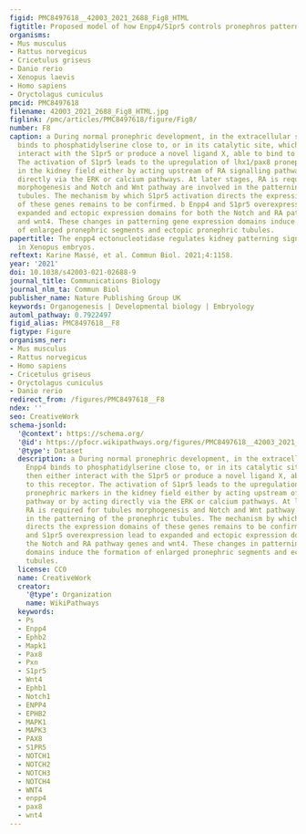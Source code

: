 ```yaml
---
figid: PMC8497618__42003_2021_2688_Fig8_HTML
figtitle: Proposed model of how Enpp4/S1pr5 controls pronephros patterning
organisms:
- Mus musculus
- Rattus norvegicus
- Cricetulus griseus
- Danio rerio
- Xenopus laevis
- Homo sapiens
- Oryctolagus cuniculus
pmcid: PMC8497618
filename: 42003_2021_2688_Fig8_HTML.jpg
figlink: /pmc/articles/PMC8497618/figure/Fig8/
number: F8
caption: a During normal pronephric development, in the extracellular space, Enpp4
  binds to phosphatidylserine close to, or in its catalytic site, which can then either
  interact with the S1pr5 or produce a novel ligand X, able to bind to this receptor.
  The activation of S1pr5 leads to the upregulation of lhx1/pax8 pronephric markers
  in the kidney field either by acting upstream of RA signalling pathway or by acting
  directly via the ERK or calcium pathways. At later stages, RA is required for tubules
  morphogenesis and Notch and Wnt pathway are involved in the patterning of the pronephric
  tubules. The mechanism by which S1pr5 activation directs the expression domains
  of these genes remains to be confirmed. b Enpp4 and S1pr5 overexpression lead to
  expanded and ectopic expression domains for both the Notch and RA pathway genes
  and wnt4. These changes in patterning gene expression domains induce the formation
  of enlarged pronephric segments and ectopic pronephric tubules.
papertitle: The enpp4 ectonucleotidase regulates kidney patterning signalling networks
  in Xenopus embryos.
reftext: Karine Massé, et al. Commun Biol. 2021;4:1158.
year: '2021'
doi: 10.1038/s42003-021-02688-9
journal_title: Communications Biology
journal_nlm_ta: Commun Biol
publisher_name: Nature Publishing Group UK
keywords: Organogenesis | Developmental biology | Embryology
automl_pathway: 0.7922497
figid_alias: PMC8497618__F8
figtype: Figure
organisms_ner:
- Mus musculus
- Rattus norvegicus
- Homo sapiens
- Cricetulus griseus
- Oryctolagus cuniculus
- Danio rerio
redirect_from: /figures/PMC8497618__F8
ndex: ''
seo: CreativeWork
schema-jsonld:
  '@context': https://schema.org/
  '@id': https://pfocr.wikipathways.org/figures/PMC8497618__42003_2021_2688_Fig8_HTML.html
  '@type': Dataset
  description: a During normal pronephric development, in the extracellular space,
    Enpp4 binds to phosphatidylserine close to, or in its catalytic site, which can
    then either interact with the S1pr5 or produce a novel ligand X, able to bind
    to this receptor. The activation of S1pr5 leads to the upregulation of lhx1/pax8
    pronephric markers in the kidney field either by acting upstream of RA signalling
    pathway or by acting directly via the ERK or calcium pathways. At later stages,
    RA is required for tubules morphogenesis and Notch and Wnt pathway are involved
    in the patterning of the pronephric tubules. The mechanism by which S1pr5 activation
    directs the expression domains of these genes remains to be confirmed. b Enpp4
    and S1pr5 overexpression lead to expanded and ectopic expression domains for both
    the Notch and RA pathway genes and wnt4. These changes in patterning gene expression
    domains induce the formation of enlarged pronephric segments and ectopic pronephric
    tubules.
  license: CC0
  name: CreativeWork
  creator:
    '@type': Organization
    name: WikiPathways
  keywords:
  - Ps
  - Enpp4
  - Ephb2
  - Mapk1
  - Pax8
  - Pxn
  - S1pr5
  - Wnt4
  - Ephb1
  - Notch1
  - ENPP4
  - EPHB2
  - MAPK1
  - MAPK3
  - PAX8
  - S1PR5
  - NOTCH1
  - NOTCH2
  - NOTCH3
  - NOTCH4
  - WNT4
  - enpp4
  - pax8
  - wnt4
---
```

